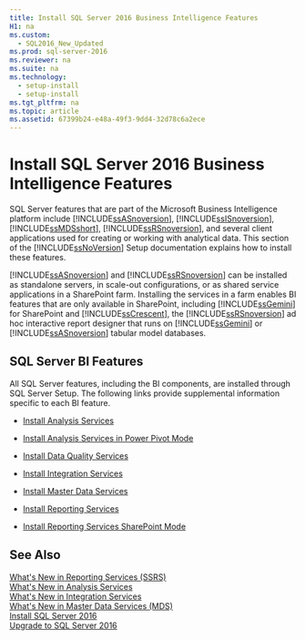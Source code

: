 ```yaml
---
title: Install SQL Server 2016 Business Intelligence Features
H1: na
ms.custom: 
  - SQL2016_New_Updated
ms.prod: sql-server-2016
ms.reviewer: na
ms.suite: na
ms.technology: 
  - setup-install
  - setup-install
ms.tgt_pltfrm: na
ms.topic: article
ms.assetid: 67399b24-e48a-49f3-9dd4-32d78c6a2ece
---
```

# Install SQL Server 2016 Business Intelligence Features
  SQL Server features that are part of the Microsoft Business Intelligence platform include [!INCLUDE[ssASnoversion](../../Token/Other/ssASnoversion_md.md)], [!INCLUDE[ssISnoversion](../../Token/Other/ssISnoversion_md.md)], [!INCLUDE[ssMDSshort](../../Token/Other/ssMDSshort_md.md)], [!INCLUDE[ssRSnoversion](../../Token/Other/ssRSnoversion_md.md)], and several client applications used for creating or working with analytical data. This section of the [!INCLUDE[ssNoVersion](../../Token/Other/ssNoVersion_md.md)] Setup documentation explains how to install these features.  
  
 [!INCLUDE[ssASnoversion](../../Token/Other/ssASnoversion_md.md)] and [!INCLUDE[ssRSnoversion](../../Token/Other/ssRSnoversion_md.md)] can be installed as standalone servers, in scale\-out configurations, or as shared service applications in a SharePoint farm. Installing the services in a farm enables BI features that are only available in SharePoint, including [!INCLUDE[ssGemini](../../Token/Other/ssGemini_md.md)] for SharePoint and [!INCLUDE[ssCrescent](../../Token/Other/ssCrescent_md.md)], the [!INCLUDE[ssRSnoversion](../../Token/Other/ssRSnoversion_md.md)] ad hoc interactive report designer that runs on [!INCLUDE[ssGemini](../../Token/Other/ssGemini_md.md)] or [!INCLUDE[ssASnoversion](../../Token/Other/ssASnoversion_md.md)] tabular model databases.  
  
## SQL Server BI Features  
 All SQL Server features, including the BI components, are installed through SQL Server Setup. The following links provide supplemental information specific to each BI feature.  
  
-   [Install Analysis Services](../../Topics/TopicNameNotContainA/Install-Analysis-Services.md)  
  
-   [Install Analysis Services in Power Pivot Mode](../../Topics/TopicNameNotContainA/Install-Analysis-Services-in-Power-Pivot-Mode.md)  
  
-   [Install Data Quality Services](../../Topics/TopicNameNotContainA/Install-Data-Quality-Services.md)  
  
-   [Install Integration Services](../../Topics/TopicNameNotContainA/Install-Integration-Services.md)  
  
-   [Install Master Data Services](../../Topics/TopicNameNotContainA/Install-Master-Data-Services.md)  
  
-   [Install Reporting Services](../../Topics/TopicNameNotContainA/Install-Reporting-Services.md)  
  
-   [Install Reporting Services SharePoint Mode](../../Topics/TopicNameNotContainA/Install-Reporting-Services-SharePoint-Mode.md)  
  
## See Also  
 [What's New in Reporting Services &#40;SSRS&#41;](../../Topics/TopicNameNotContainA/What-s-New-in-Reporting-Services--SSRS-.md)   
 [What's New in Analysis Services](../../Topics/TopicNameNotContainA/What-s-New-in-Analysis-Services.md)   
 [What's New in Integration Services](../../Topics/TopicNameNotContainA/What-s-New-in-Integration-Services.md)   
 [What's New in Master Data Services &#40;MDS&#41;](../../Topics/TopicNameNotContainA/What-s-New-in-Master-Data-Services--MDS-.md)   
 [Install SQL Server 2016](../../Topics/TopicNameNotContainA/Install-SQL-Server-2016.md)   
 [Upgrade to SQL Server 2016](../../Topics/TopicNameNotContainA/Upgrade-to-SQL-Server-2016.md)  
  
  